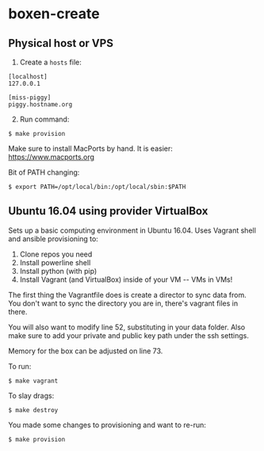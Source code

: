 # boxen-create

## Physical host or VPS

1. Create a `hosts` file:
```
[localhost]
127.0.0.1

[miss-piggy]
piggy.hostname.org
```
2. Run command:
```
$ make provision
```

Make sure to install MacPorts by hand. It is easier: https://www.macports.org

Bit of PATH changing:
```
$ export PATH=/opt/local/bin:/opt/local/sbin:$PATH
```

## Ubuntu 16.04 using provider VirtualBox

Sets up a basic computing environment in Ubuntu 16.04. Uses Vagrant shell and ansible provisioning to:

1. Clone repos you need
2. Install powerline shell
3. Install python (with pip)
4. Install Vagrant (and VirtualBox) inside of your VM -- VMs in VMs!

The first thing the Vagrantfile does is create a director to sync data from. You don't want to sync the directory you are in, there's vagrant files in there.

You will also want to modify line 52, substituting in your data folder. Also make sure to add your private and public key path under the ssh settings.

Memory for the box can be adjusted on line 73.

To run:

```
$ make vagrant
```

To slay drags:

```
$ make destroy
```

You made some changes to provisioning and want to re-run:

```
$ make provision
```
